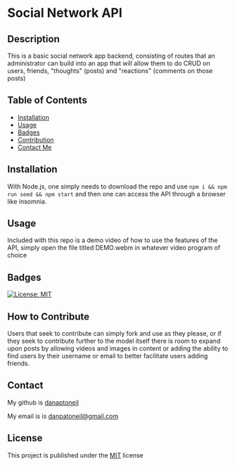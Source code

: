 # Social Network API

## Description
This is a basic social network app backend, consisting of routes that an administrator can build into an app that will allow them to do CRUD on users, friends, "thoughts" (posts) and "reactions" (comments on those posts)

## Table of Contents

  - [Installation](#installation)
  - [Usage](#usage)
  - [Badges](#badges)
  - [Contribution](#contribution)
  - [Contact Me](#contact)

  ## Installation
  With Node.js, one simply needs to download the repo and use ```npm i && npm run seed && npm start``` and then one can access the API through a browser like insomnia.

  ## Usage
  Included with this repo is a demo video of how to use the features of the API, simply open the file titled DEMO.webm in whatever video program of choice

  ## Badges
  [![License: MIT](https://img.shields.io/badge/License-MIT-yellow.svg)](https://opensource.org/licenses/MIT)

  ## How to Contribute
  Users that seek to contribute can simply fork and use as they please, or if they seek to contribute further to the model itself there is room to expand upon posts by allowing videos and images in content or adding the ability to find users by their username or email to better facilitate users adding friends.

  ## Contact
  My github is [danaptoneil](https://github.com/danaptoneil)

   My email is is danpatoneil@gmail.com

  ## License
  This project is published under the [MIT](https://opensource.org/licenses/MIT) license
